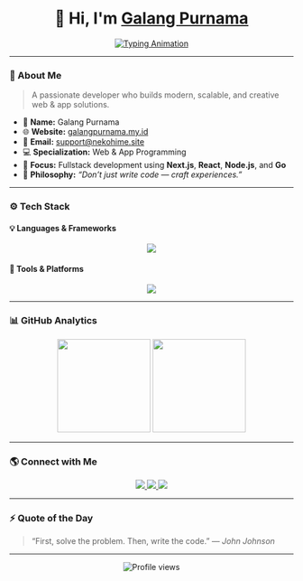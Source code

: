 <h1 align="center">👋 Hi, I'm <a href="https://galangpurnama.my.id" target="_blank">Galang Purnama</a></h1>

<p align="center">
  <a href="https://github.com/Galang-Purnama">
    <img src="https://readme-typing-svg.demolab.com?font=Fira+Code&weight=600&size=22&pause=1200&color=00D8FF&center=true&vCenter=true&width=520&lines=Full+Stack+Developer+💻;Web+%26+App+Engineer+📱;Clean+Code+Craftsman+✨;Code+•+Build+•+Repeat+🚀" alt="Typing Animation" />
  </a>
</p>

---

### 🧠 About Me

> A passionate developer who builds modern, scalable, and creative web & app solutions.

- 🧩 **Name:** Galang Purnama  
- 🌐 **Website:** [galangpurnama.my.id](https://galangpurnama.my.id)  
- 📧 **Email:** [support@nekohime.site](mailto:support@nekohime.site)  
- 💻 **Specialization:** Web & App Programming  
- 🚀 **Focus:** Fullstack development using **Next.js**, **React**, **Node.js**, and **Go**  
- 🧠 **Philosophy:** *“Don’t just write code — craft experiences.”*  

---

### ⚙️ Tech Stack

#### 💡 Languages & Frameworks
<p align="center">
  <img src="https://skillicons.dev/icons?i=js,nodejs,react,nextjs,go,python&theme=dark" />
</p>

#### 🧰 Tools & Platforms
<p align="center">
  <img src="https://skillicons.dev/icons?i=vercel,docker,linux,postgres,mongodb,vscode,git&theme=dark" />
</p>

---

### 📊 GitHub Analytics

<p align="center">
  <img src="https://github-readme-stats.vercel.app/api?username=Galang-Purnama&show_icons=true&theme=radical&hide_border=true" height="165em" />
  <img src="https://github-readme-streak-stats.herokuapp.com/?user=Galang-Purnama&theme=radical&hide_border=true" height="165em" />
</p>

---

### 🌎 Connect with Me

<p align="center">
  <a href="https://github.com/Galang-Purnama">
    <img src="https://img.shields.io/badge/GitHub-181717?style=for-the-badge&logo=github&logoColor=white" />
  </a>
  <a href="https://galangpurnama.my.id">
    <img src="https://img.shields.io/badge/Website-0A0A0A?style=for-the-badge&logo=About.me&logoColor=white" />
  </a>
  <a href="mailto:support@nekohime.site">
    <img src="https://img.shields.io/badge/Email-D14836?style=for-the-badge&logo=gmail&logoColor=white" />
  </a>
</p>

---

### ⚡ Quote of the Day

> “First, solve the problem. Then, write the code.” — *John Johnson*

---

<p align="center">
  <img src="https://komarev.com/ghpvc/?username=Galang-Purnama&color=brightgreen&style=for-the-badge" alt="Profile views" />
</p>